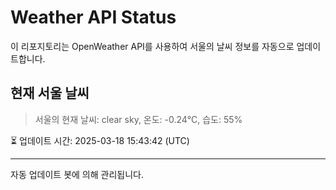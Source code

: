 
# Weather API Status

이 리포지토리는 OpenWeather API를 사용하여 서울의 날씨 정보를 자동으로 업데이트합니다.

## 현재 서울 날씨
> 서울의 현재 날씨: clear sky, 온도: -0.24°C, 습도: 55%

⏳ 업데이트 시간: 2025-03-18 15:43:42 (UTC)

---
자동 업데이트 봇에 의해 관리됩니다.
